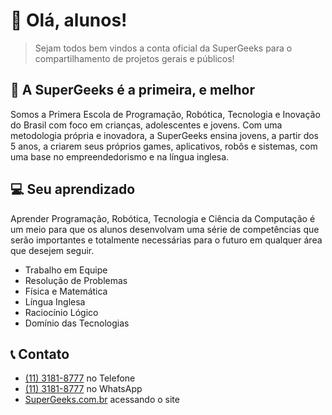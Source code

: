 # 🚀 Olá, alunos!

> Sejam todos bem vindos a conta oficial da SuperGeeks para o compartilhamento de projetos gerais e públicos!

## 🧭 A SuperGeeks é a primeira, e melhor

Somos a Primera Escola de Programação, Robótica, Tecnologia e Inovação do Brasil com foco em crianças, adolescentes e jovens. Com uma metodologia própria e inovadora, a SuperGeeks ensina jovens, a partir dos 5 anos, a criarem seus próprios games, aplicativos, robôs e sistemas, com uma base no empreendedorismo e na língua inglesa.

## 💻 Seu aprendizado

Aprender Programação, Robótica, Tecnologia e Ciência da Computação é um meio para que os alunos desenvolvam uma série de competências que serão importantes e totalmente necessárias para o futuro em qualquer área que desejem seguir.

* Trabalho em Equipe
* Resolução de Problemas
* Física e Matemática
* Língua Inglesa
* Raciocínio Lógico
* Domínio das Tecnologias

## 📞 Contato

* [(11) 3181-8777](tel:1131818777) no Telefone
* [(11) 3181-8777](https://api.whatsapp.com/send?phone=551131818777) no WhatsApp
* [SuperGeeks.com.br](https://supergeeks.com.br/) acessando o site
